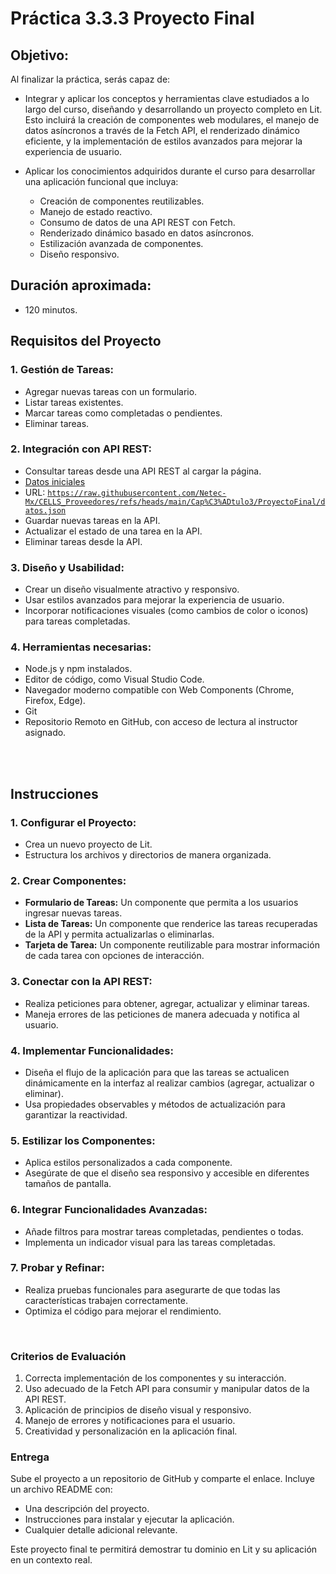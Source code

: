 # Práctica 3.3.3 Proyecto Final

## Objetivo:
Al finalizar la práctica, serás capaz de:

- Integrar y aplicar los conceptos y herramientas clave estudiados a lo largo del curso, diseñando y desarrollando un proyecto completo en Lit. Esto incluirá la creación de componentes web modulares, el manejo de datos asíncronos a través de la Fetch API, el renderizado dinámico eficiente, y la implementación de estilos avanzados para mejorar la experiencia de usuario.

- Aplicar los conocimientos adquiridos durante el curso para desarrollar una aplicación funcional que incluya:
    - Creación de componentes reutilizables.
    - Manejo de estado reactivo.
    - Consumo de datos de una API REST con Fetch.
    - Renderizado dinámico basado en datos asíncronos.
    - Estilización avanzada de componentes.
    - Diseño responsivo.


## Duración aproximada:
- 120 minutos.

## **Requisitos del Proyecto**

### 1. **Gestión de Tareas:**
   - Agregar nuevas tareas con un formulario.
   - Listar tareas existentes.
   - Marcar tareas como completadas o pendientes.
   - Eliminar tareas.

### 2. **Integración con API REST:**
   - Consultar tareas desde una API REST al cargar la página.
   - [Datos iniciales](https://raw.githubusercontent.com/Netec-Mx/CELLS_Proveedores/refs/heads/main/Cap%C3%ADtulo3/ProyectoFinal/datos.json)
   - URL: [`https://raw.githubusercontent.com/Netec-Mx/CELLS_Proveedores/refs/heads/main/Cap%C3%ADtulo3/ProyectoFinal/datos.json`](https://raw.githubusercontent.com/Netec-Mx/CELLS_Proveedores/refs/heads/main/Cap%C3%ADtulo3/ProyectoFinal/datos.json)
   - Guardar nuevas tareas en la API.
   - Actualizar el estado de una tarea en la API.
   - Eliminar tareas desde la API.

### 3. **Diseño y Usabilidad:**
   - Crear un diseño visualmente atractivo y responsivo.
   - Usar estilos avanzados para mejorar la experiencia de usuario.
   - Incorporar notificaciones visuales (como cambios de color o iconos) para tareas completadas.

### 4. **Herramientas necesarias:**
   - Node.js y npm instalados.
   - Editor de código, como Visual Studio Code.
   - Navegador moderno compatible con Web Components (Chrome, Firefox, Edge).
   - Git
   - Repositorio Remoto en GitHub, con acceso de lectura al instructor asignado.

   <br/> <br/>
   
## **Instrucciones**

### 1. **Configurar el Proyecto:**
   - Crea un nuevo proyecto de Lit.
   - Estructura los archivos y directorios de manera organizada.

### 2. **Crear Componentes:**
   - **Formulario de Tareas:** Un componente que permita a los usuarios ingresar nuevas tareas.
   - **Lista de Tareas:** Un componente que renderice las tareas recuperadas de la API y permita actualizarlas o eliminarlas.
   - **Tarjeta de Tarea:** Un componente reutilizable para mostrar información de cada tarea con opciones de interacción.

### 3. **Conectar con la API REST:**
   - Realiza peticiones para obtener, agregar, actualizar y eliminar tareas.
   - Maneja errores de las peticiones de manera adecuada y notifica al usuario.

### 4. **Implementar Funcionalidades:**
   - Diseña el flujo de la aplicación para que las tareas se actualicen dinámicamente en la interfaz al realizar cambios (agregar, actualizar o eliminar).
   - Usa propiedades observables y métodos de actualización para garantizar la reactividad.

### 5. **Estilizar los Componentes:**
   - Aplica estilos personalizados a cada componente.
   - Asegúrate de que el diseño sea responsivo y accesible en diferentes tamaños de pantalla.

### 6. **Integrar Funcionalidades Avanzadas:**
   - Añade filtros para mostrar tareas completadas, pendientes o todas.
   - Implementa un indicador visual para las tareas completadas.

### 7. **Probar y Refinar:**
   - Realiza pruebas funcionales para asegurarte de que todas las características trabajen correctamente.
   - Optimiza el código para mejorar el rendimiento.

<br/>

### **Criterios de Evaluación**
1. Correcta implementación de los componentes y su interacción.
2. Uso adecuado de la Fetch API para consumir y manipular datos de la API REST.
3. Aplicación de principios de diseño visual y responsivo.
4. Manejo de errores y notificaciones para el usuario.
5. Creatividad y personalización en la aplicación final.

### **Entrega**
Sube el proyecto a un repositorio de GitHub y comparte el enlace. Incluye un archivo README con:
- Una descripción del proyecto.
- Instrucciones para instalar y ejecutar la aplicación.
- Cualquier detalle adicional relevante.

Este proyecto final te permitirá demostrar tu dominio en Lit y su aplicación en un contexto real.
